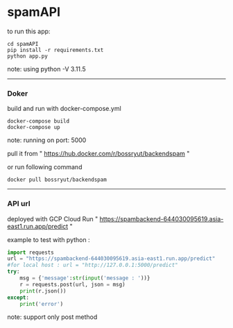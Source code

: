 # spamAPI

to run this app:
```
cd spamAPI
pip install -r requirements.txt
python app.py
```

note: using python -V 3.11.5

---
### Doker

build and run with docker-compose.yml
```
docker-compose build
docker-compose up
```
note: running on port: 5000

pull it from " https://hub.docker.com/r/bossryut/backendspam "

or run following command
```
docker pull bossryut/backendspam
```
---
### API url
deployed with GCP Cloud Run " https://spambackend-644030095619.asia-east1.run.app/predict "

example to test with python :
```python
import requests
url = "https://spambackend-644030095619.asia-east1.run.app/predict"
#for local host : url = "http://127.0.0.1:5000/predict"
try:
    msg = {'message':str(input('message : '))}
    r = requests.post(url, json = msg)
    print(r.json())
except:
    print('error')
```

note: support only post method
